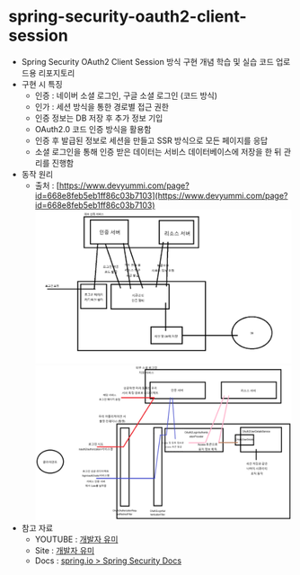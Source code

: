 # spring-security-oauth2-client-session

- Spring Security OAuth2 Client Session 방식 구현 개념 학습 및 실습 코드 업로드용 리포지토리
- 구현 시 특징
  - 인증 : 네이버 소셜 로그인, 구글 소셜 로그인 (코드 방식)
  - 인가 : 세션 방식을 통한 경로별 접근 권한
  - 인증 정보는 DB 저장 후 추가 정보 기입
  - OAuth2.0 코드 인증 방식을 활용함
  - 인증 후 발급된 정보로 세션을 만들고 SSR 방식으로 모든 페이지를 응답
  - 소셜 로그인을 통해 인증 받은 데이터는 서비스 데이터베이스에 저장을 한 뒤 관리를 진행함
- 동작 원리
  - 출처 : [https://www.devyummi.com/page?id=668e8feb5eb1ff86c03b7103](https://www.devyummi.com/page?id=668e8feb5eb1ff86c03b7103)
    ![구조도](./structure.jpg)
    ![프로세스](./process.jpg)
- 참고 자료
  - YOUTUBE : [개발자 유미](https://www.youtube.com/playlist?list=PLJkjrxxiBSFBGk0b931ZkCVlNUo7sFisu)
  - Site : [개발자 유미](https://www.devyummi.com/page?id=668e8bff9601715cc45a971f)
  - Docs : [spring.io > Spring Security Docs](https://docs.spring.io/spring-security/reference/index.html)
